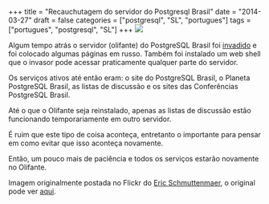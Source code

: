 +++
title = "Recauchutagem do servidor do Postgresql Brasil"
date = "2014-03-27"
draft = false
categories = ["postgresql", "SL", "portugues"]
tags = ["portugues", "postgresql", "SL"]
+++
![]( /images/breaking_glass.jpg)

Algum tempo atrás o servidor (olifante) do PostgreSQL Brasil foi
[invadido](http://listas.postgresql.org.br/pipermail/pgbr-dev/2014-March/006032.html)
e foi colocado algumas páginas em russo. Também foi instalado um web
shell que o invasor pode acessar praticamente qualquer parte do
servidor.

Os serviços ativos até então eram: o site do PostgreSQL Brasil, o
Planeta PostgreSQL Brasil, as listas de discussão e os sites das
Conferências PostgreSQL Brasil.

Até o que o Olifante seja reinstalado, apenas as listas de discussão
estão funcionando temporariamente em outro servidor.

É ruim que este tipo de coisa aconteça, entretanto o importante para
pensar em como evitar que isso aconteça novamente.

Então, um pouco mais de paciência e todos os serviços estarão novamente
no Olifante.

Imagem originalmente postada no Flickr do [Eric
Schmuttenmaer](https://www.flickr.com/photos/akeg/), o original pode ver
[aqui](https://www.flickr.com/photos/akeg/).
